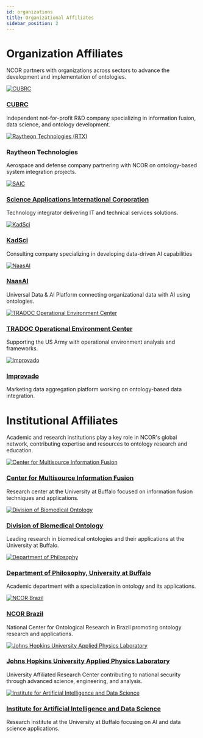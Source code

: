 ```yaml
---
id: organizations
title: Organizational Affiliates
sidebar_position: 2
---
```


# Organization Affiliates

NCOR partners with organizations across sectors to advance the development and implementation of ontologies.



<div className="row">
  <div className="col col--4 margin-bottom--lg">
    <div className="card">
      <div className="card__image">
        <a href="https://cubrc.org/">
          <img src="https://raw.githubusercontent.com/johnbeve/NCOR-Test/main/docs/assets/logos/cubrc.png" alt="CUBRC" style={{height: '180px', padding: '20px', objectFit: 'contain'}} />
        </a>
      </div>
      <div className="card__body text--center">
        <h3><a target="_blank" rel="noopener noreferrer" href="https://cubrc.org/">CUBRC</a></h3>
        <p>Independent not-for-profit R&D company specializing in information fusion, data science, and ontology development.</p>
      </div>
    </div>
  </div>

  <div className="col col--4 margin-bottom--lg">
    <div className="card">
      <div className="card__image">
        <a href="https://www.rtx.com/">
          <img src="https://raw.githubusercontent.com/johnbeve/NCOR-Test/main/docs/assets/logos/rtx.png" alt="Raytheon Technologies (RTX)" style={{height: '180px', padding: '20px', objectFit: 'contain'}} />
        </a>
      </div>
      <div className="card__body text--center">
        <h3><a target="_blank" rel="noopener noreferrer" shref="https://www.rtx.com/">Raytheon Technologies</a></h3>
        <p>Aerospace and defense company partnering with NCOR on ontology-based system integration projects.</p>
      </div>
    </div>
  </div>

  <div className="col col--4 margin-bottom--lg">
    <div className="card">
      <div className="card__image">
        <a href="https://www.saic.com/">
          <img src="https://raw.githubusercontent.com/johnbeve/NCOR-Test/main/docs/assets/logos/saic.png" alt="SAIC" style={{height: '180px', padding: '20px', objectFit: 'contain'}} />
        </a>
      </div>
      <div className="card__body text--center">
        <h3><a target="_blank" rel="noopener noreferrer" href="https://www.saic.com/">Science Applications International Corporation</a></h3>
        <p>Technology integrator delivering IT and technical services solutions.</p>
      </div>
    </div>
  </div>

  <div className="col col--4 margin-bottom--lg">
    <div className="card">
      <div className="card__image">
        <a href="https://kadsci.com/">
          <img src="https://raw.githubusercontent.com/johnbeve/NCOR-Test/main/docs/assets/logos/kadsci.png" alt="KadSci" style={{height: '180px', padding: '20px', objectFit: 'contain'}} />
        </a>
      </div>
      <div className="card__body text--center">
        <h3><a href="https://kadsci.com/">KadSci</a></h3>
        <p>Consulting company specializing in developing data-driven AI capabilities</p>
      </div>
    </div>
  </div>

  <div className="col col--4 margin-bottom--lg">
    <div className="card">
      <div className="card__image">
        <a href="https://naas.ai/">
          <div style={{ display: 'flex', justifyContent: 'center' }}>
            <img src="/img/organizations/naasai-logo.png" alt="NaasAI" style={{ height: '180px', padding: '20px', objectFit: 'contain' }} />
          </div>
        </a>
      </div>
      <div className="card__body text--center">
        <h3><a target="_blank" rel="noopener noreferrer" href="https://naas.ai/">NaasAI</a></h3>
        <p>Universal Data & AI Platform connecting organizational data with AI using ontologies.</p>
      </div>
    </div>
  </div>


  <div className="col col--4 margin-bottom--lg">
    <div className="card">
      <div className="card__image">
        <a href="https://oe.tradoc.army.mil/">
          <div style={{ display: 'flex', justifyContent: 'center' }}>
            <img src="https://raw.githubusercontent.com/johnbeve/NCOR-Test/main/docs/assets/logos/tradoc.png" alt="TRADOC Operational Environment Center" style={{height: '180px', padding: '20px', objectFit: 'contain'}} />
          </div>
        </a>
      </div>
      <div className="card__body text--center">
        <h3><a target="_blank" rel="noopener noreferrer" href="https://oe.tradoc.army.mil/">TRADOC Operational Environment Center</a></h3>
        <p>Supporting the US Army with operational environment analysis and frameworks.</p>
      </div>
    </div>
  </div>

  <div className="col col--4 margin-bottom--lg">
    <div className="card">
      <div className="card__image">
        <a href="https://improvado.io/">
          <img src="https://raw.githubusercontent.com/johnbeve/NCOR-Test/main/docs/assets/logos/imrpovado.png" alt="Improvado" style={{height: '180px', padding: '20px', objectFit: 'contain'}} />
        </a>
      </div>
      <div className="card__body text--center">
        <h3><a target="_blank" rel="noopener noreferrer" href="https://improvado.io/">Improvado</a></h3>
        <p>Marketing data aggregation platform working on ontology-based data integration.</p>
      </div>
    </div>
  </div>
</div> 

# Institutional Affiliates

Academic and research institutions play a key role in NCOR's global network, contributing expertise and resources to ontology research and education.

<div className="row">
  <div className="col col--4 margin-bottom--lg">
    <div className="card">
      <div className="card__image">
        <a href="https://www.buffalo.edu/cmif.html">
          <img src="https://raw.githubusercontent.com/johnbeve/NCOR-Test/main/docs/assets/logos/cmif.png" alt="Center for Multisource Information Fusion" style={{height: '180px', padding: '20px', objectFit: 'contain'}} />
        </a>
      </div>
      <div className="card__body text--center">
        <h3><a href="https://www.buffalo.edu/cmif.html">Center for Multisource Information Fusion</a></h3>
        <p>Research center at the University at Buffalo focused on information fusion techniques and applications.</p>
      </div>
    </div>
  </div>

  <div className="col col--4 margin-bottom--lg">
    <div className="card">
      <div className="card__image">
        <a href="http://medicine.buffalo.edu/departments/biomedical-informatics/divisions/biomedical-ontology.html">
          <img src="https://raw.githubusercontent.com/johnbeve/NCOR-Test/main/docs/assets/logos/dbi.png" alt="Division of Biomedical Ontology" style={{height: '180px', padding: '20px', objectFit: 'contain'}} />
        </a>
      </div>
      <div className="card__body text--center">
        <h3><a href="http://medicine.buffalo.edu/departments/biomedical-informatics/divisions/biomedical-ontology.html">Division of Biomedical Ontology</a></h3>
        <p>Leading research in biomedical ontologies and their applications at the University at Buffalo.</p>
      </div>
    </div>
  </div>
</div>

<div className="row">
  <div className="col col--4 margin-bottom--lg">
    <div className="card">
      <div className="card__image">
        <a href="https://www.buffalo.edu/cas/philosophy/grad-study/ontology.html">
          <img src="https://raw.githubusercontent.com/johnbeve/NCOR-Test/main/docs/assets/logos/philosophy.png" alt="Department of Philosophy" style={{height: '180px', padding: '20px', objectFit: 'contain'}} />
        </a>
      </div>
      <div className="card__body text--center">
        <h3><a href="https://www.buffalo.edu/cas/philosophy/grad-study/ontology.html">Department of Philosophy, University at Buffalo</a></h3>
        <p>Academic department with a specialization in ontology and its applications.</p>
      </div>
    </div>
  </div>

  <div className="col col--4 margin-bottom--lg">
    <div className="card">
      <div className="card__image">
        <a href="https://ontology-br.com.br/about/">
          <img src="https://raw.githubusercontent.com/johnbeve/NCOR-Test/main/docs/assets/logos/ncor-brazil.png" alt="NCOR Brazil" style={{height: '180px', padding: '20px', objectFit: 'contain'}} />
        </a>
      </div>
      <div className="card__body text--center">
        <h3><a href="https://ontology-br.com.br/about/">NCOR Brazil</a></h3>
        <p>National Center for Ontological Research in Brazil promoting ontology research and applications.</p>
      </div>
    </div>
  </div>

  <div className="col col--4 margin-bottom--lg">
    <div className="card">
      <div className="card__image">
        <a href="https://www.jhuapl.edu/">
          <img src="https://raw.githubusercontent.com/johnbeve/NCOR-Test/main/docs/assets/logos/apl.png" alt="Johns Hopkins University Applied Physics Laboratory" style={{height: '180px', padding: '20px', objectFit: 'contain'}} />
        </a>
      </div>
      <div className="card__body text--center">
        <h3><a href="https://www.jhuapl.edu/">Johns Hopkins University Applied Physics Laboratory</a></h3>
        <p>University Affiliated Research Center contributing to national security through advanced science, engineering, and analysis.</p>
      </div>
    </div>
  </div>
</div>

<div className="row">
  <div className="col col--4 margin-bottom--lg">
    <div className="card">
      <div className="card__image">
        <a href="https://www.buffalo.edu/ai-data-science.html">
          <img src="https://raw.githubusercontent.com/johnbeve/NCOR-Test/main/docs/assets/logos/iad.png" alt="Institute for Artificial Intelligence and Data Science" style={{height: '180px', padding: '20px', objectFit: 'contain'}} />
        </a>
      </div>
      <div className="card__body text--center">
        <h3><a href="https://www.buffalo.edu/ai-data-science.html">Institute for Artificial Intelligence and Data Science</a></h3>
        <p>Research institute at the University at Buffalo focusing on AI and data science applications.</p>
      </div>
    </div>
  </div>
</div> 

